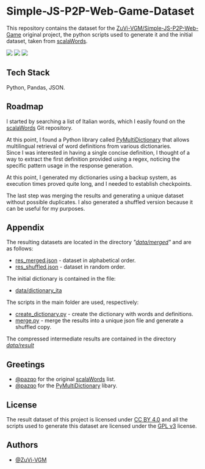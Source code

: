 
# Simple-JS-P2P-Web-Game-Dataset

This repository contains the dataset for the [ZuVi-VGM/Simple-JS-P2P-Web-Game](https://github.com/ZuVi-VGM/Simple-JS-P2P-Web-Game) original project,  the python scripts used to generate it and the initial dataset, taken from [scalaWords](https://github.com/pazqo/scalaWords).

<p>
<img src="https://img.shields.io/badge/Status-Released-blue" /> <a href="https://opensource.org/license/gpl-3-0/" target="_blank"><img src="https://img.shields.io/badge/License-GPL%20v3-yellow.svg" /></a>
<a href="https://creativecommons.org/licenses/by/4.0/" target="_blank"><img src="https://img.shields.io/badge/License-CC_BY_4.0-lightgrey.svg" /></a>
</p>

## Tech Stack

Python, Pandas, JSON.

## Roadmap

I started by searching a list of Italian words, which I easily found on the [scalaWords](https://github.com/pazqo/scalaWords) Git repository. 

At this point, I found a Python library called [PyMultiDictionary](https://github.com/ppizarror/PyMultiDictionary) that allows multilingual retrieval of word definitions from various dictionaries. <br>Since I was interested in having a single concise definition, I thought of a way to extract the first definition provided using a regex, noticing the specific pattern usage in the response generation. 

At this point, I generated my dictionaries using a backup system, as execution times proved quite long, and I needed to establish checkpoints.

The last step was merging the results and generating a unique dataset without possible duplicates. I also generated a shuffled version because it can be useful for my purposes.

## Appendix

The resulting datasets are located in the directory *"[data/merged](https://github.com/ZuVi-VGM/Simple-JS-P2P-Web-Game-Dataset/tree/main/data/merged)"* and are as follows:
- [res_merged.json](https://github.com/ZuVi-VGM/Simple-JS-P2P-Web-Game-Dataset/blob/main/data/merged/res_merged.json) - dataset in alphabetical order.
- [res_shuffled.json](https://github.com/ZuVi-VGM/Simple-JS-P2P-Web-Game-Dataset/blob/main/data/merged/res_shuffled.json) - dataset in random order.

The initial dictionary is contained in the file:
- [data/dictionary_ita](https://github.com/ZuVi-VGM/Simple-JS-P2P-Web-Game-Dataset/blob/main/data/dictionary_ita.txt)

The scripts in the main folder are used, respectively:
- [create_dictionary.py](https://github.com/ZuVi-VGM/Simple-JS-P2P-Web-Game-Dataset/blob/main/create_dictionary.py) - create the dictionary with words and definitions.
- [merge.py](https://github.com/ZuVi-VGM/Simple-JS-P2P-Web-Game-Dataset/blob/main/merge.py) - merge the results into a unique json file and generate a shuffled copy.

The compressed intermediate results are contained in the directory *[data/result](https://github.com/ZuVi-VGM/Simple-JS-P2P-Web-Game-Dataset/tree/main/data/result)*
## Greetings

- [@pazqo](https://github.com/pazqo) for the original [scalaWords](https://github.com/pazqo/scalaWords) list.
- [@pazqo](https://github.com/pazqo) for the [PyMultiDictionary](https://github.com/ppizarror/PyMultiDictionary) libary.

## License
The result dataset of this project is licensed under [CC BY 4.0](http://creativecommons.org/licenses/by/4.0/) and all the scripts used to generate this dataset are licensed under the [GPL v3](https://opensource.org/license/gpl-3-0/) license.

## Authors

- [@ZuVi-VGM](https://www.github.com/ZuVi-VGM)


